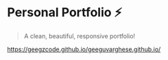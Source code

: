# Personal Portfolio ⚡️ 
> A clean, beautiful, responsive portfolio!

https://geegzcode.github.io/geeguvarghese.github.io/
